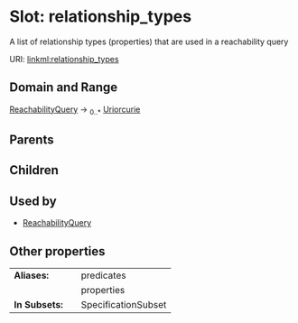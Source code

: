 
# Slot: relationship_types


A list of relationship types (properties) that are used in a reachability query

URI: [linkml:relationship_types](https://w3id.org/linkml/relationship_types)


## Domain and Range

[ReachabilityQuery](ReachabilityQuery.md) &#8594;  <sub>0..\*</sub> [Uriorcurie](types/Uriorcurie.md)

## Parents


## Children


## Used by

 * [ReachabilityQuery](ReachabilityQuery.md)

## Other properties

|  |  |  |
| --- | --- | --- |
| **Aliases:** | | predicates |
|  | | properties |
| **In Subsets:** | | SpecificationSubset |


